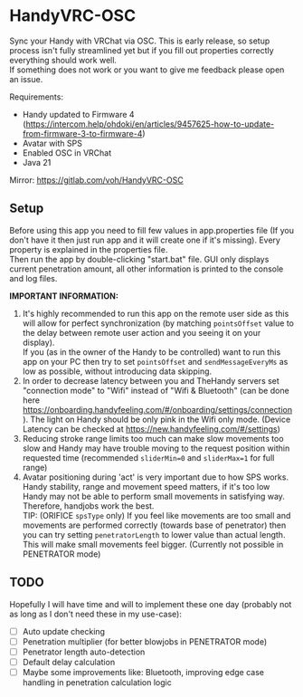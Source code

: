 # HandyVRC-OSC
Sync your Handy with VRChat via OSC. This is early release, so setup process isn't fully streamlined yet
but if you fill out properties correctly everything should work well.
<br/>
If something does not work or you want to give me feedback please open an issue.

Requirements:
* Handy updated to Firmware 4 (https://intercom.help/ohdoki/en/articles/9457625-how-to-update-from-firmware-3-to-firmware-4)
* Avatar with SPS
* Enabled OSC in VRChat
* Java 21

Mirror: https://gitlab.com/voh/HandyVRC-OSC

## Setup
Before using this app you need to fill few values in app.properties file
(If you don't have it then just run app and it will create one if it's missing).
Every property is explained in the properties file.<br/>
Then run the app by double-clicking "start.bat" file. GUI only displays current penetration amount, all other information is printed to the console and log files.

<b>IMPORTANT INFORMATION:</b>
1. It's highly recommended to run this app on the remote user side as this will allow for perfect synchronization
   (by matching `pointsOffset` value to the delay between remote user action and you seeing it on your display).<br/>
   If you (as in the owner of the Handy to be controlled) want to run this app on your PC then try to set `pointsOffset`
   and `sendMessageEveryMs` as low as possible, without introducing data skipping.
2. In order to decrease latency between you and TheHandy servers set "connection mode" to "Wifi" instead of "Wifi & Bluetooth"
   (can be done here https://onboarding.handyfeeling.com/#/onboarding/settings/connection).
   The light on Handy should be only pink in the Wifi only mode. (Device Latency can be checked at https://new.handyfeeling.com/#/settings)
3. Reducing stroke range limits too much can make slow movements too slow and Handy may have trouble moving to the request position within requested time
   (recommended `sliderMin=0` and `sliderMax=1` for full range)
4. Avatar positioning during 'act' is very important due to how SPS works. Handy stability, range and movement speed matters, if it's too low
   Handy may not be able to perform small movements in satisfying way. Therefore, handjobs work the best.
   <br/>TIP: (ORIFICE `spsType` only) If you feel like movements are too small and movements are performed correctly (towards base of penetrator) then you
   can try setting `penetratorLength` to lower value than actual length. This will make small movements feel bigger. (Currently not possible in PENETRATOR mode)

## TODO
Hopefully I will have time and will to implement these one day (probably not as long as I don't need these in my use-case):
- [ ] Auto update checking
- [ ] Penetration multiplier (for better blowjobs in PENETRATOR mode)
- [ ] Penetrator length auto-detection
- [ ] Default delay calculation
- [ ] Maybe some improvements like: Bluetooth, improving edge case handling in penetration calculation logic
